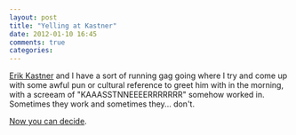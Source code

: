 ```yaml
---
layout: post
title: "Yelling at Kastner"
date: 2012-01-10 16:45
comments: true
categories: 
---
```


[Erik Kastner](http://metaatem.com) and I have a sort of running gag going where I try and come up with some awful pun or cultural reference to greet him with in the morning, with a screeam of "KAAASSTNNEEEERRRRRRR" somehow worked in. Sometimes they work and sometimes they... don't.

[Now you can decide](http://kaaaaastneeeerrr.tumblr.com/).